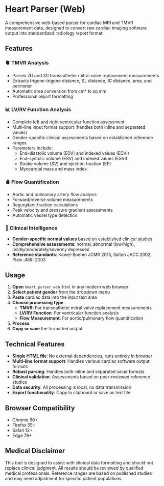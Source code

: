 # Heart Parser (Web)

A comprehensive web-based parser for cardiac MRI and TMVR measurement data, designed to convert raw cardiac imaging software output into standardized radiology report format.

## Features

### 🫀 **TMVR Analysis**
- Parses 2D and 3D transcatheter mitral valve replacement measurements
- Extracts trigone-trigone distance, SL distance, IC distance, area, and perimeter
- Automatic area conversion from cm² to sq mm
- Professional report formatting

### 📊 **LV/RV Function Analysis**
- Complete left and right ventricular function assessment
- Multi-line input format support (handles both inline and separated values)
- Gender-specific clinical assessments based on established reference ranges
- Parameters include:
  - End-diastolic volume (EDV) and indexed values (EDVI)
  - End-systolic volume (ESV) and indexed values (ESVI)
  - Stroke volume (SV) and ejection fraction (EF)
  - Myocardial mass and mass index

### 🩸 **Flow Quantification**
- Aortic and pulmonary artery flow analysis
- Forward/reverse volume measurements
- Regurgitant fraction calculations
- Peak velocity and pressure gradient assessments
- Automatic vessel type detection

### 🧬 **Clinical Intelligence**
- **Gender-specific normal values** based on established clinical studies
- **Comprehensive assessments**: normal, abnormal (low/high), mildly/moderately/severely depressed
- **Reference standards**: Kawel-Boehm JCMR 2015, Salton JACC 2002, Plein JMRI 2003

## Usage

1. **Open** `heart_parser_web.html` in any modern web browser
2. **Select patient gender** from the dropdown menu
3. **Paste** cardiac data into the input text area
4. **Choose processing type**:
   - **TMVR**: For transcatheter mitral valve replacement measurements
   - **LV/RV Function**: For ventricular function analysis
   - **Flow Measurement**: For aortic/pulmonary flow quantification
5. **Process**
6. **Copy or save** the formatted output

## Technical Features

- **Single HTML file**: No external dependencies, runs entirely in browser
- **Multi-line format support**: Handles various cardiac software output formats
- **Robust parsing**: Handles both inline and separated value formats
- **Clinical validation**: Assessments based on peer-reviewed reference studies
- **Data security**: All processing is local, no data transmission
- **Export functionality**: Copy to clipboard or save as text file

## Browser Compatibility

- Chrome 60+
- Firefox 55+
- Safari 12+
- Edge 79+

## Medical Disclaimer

This tool is designed to assist with clinical data formatting and should not replace clinical judgment. All results should be reviewed by qualified medical professionals. Reference ranges are based on published studies and may need adjustment for specific patient populations.
